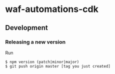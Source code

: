 # waf-automations-cdk

## Development

### Releasing a new version

Run
```
$ npm version (patch|minor|major)
$ git push origin master [tag you just created]
```
